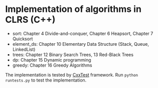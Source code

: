 # Implementation of algorithms in CLRS (C++)

<ul>
    <li> sort: Chapter 4 Divide-and-conquer, Chapter 6 Heapsort, Chapter 7 Quicksort </li>
    <li> element_ds: Chapter 10 Elementary Data Structure (Stack, Queue, LinkedList) </li>
    <li> trees: Chapter 12 Binary Search Trees, 13 Red-Black Trees </li>
    <li> dp: Chapter 15 Dynamic programming </li>
    <li> greedy: Chapter 16 Greedy Algorithms </li>
</ul>

The implementation is tested by [CxxTest](http://cxxtest.com/) framework. Run `python runtests.py` to test the implementation.
